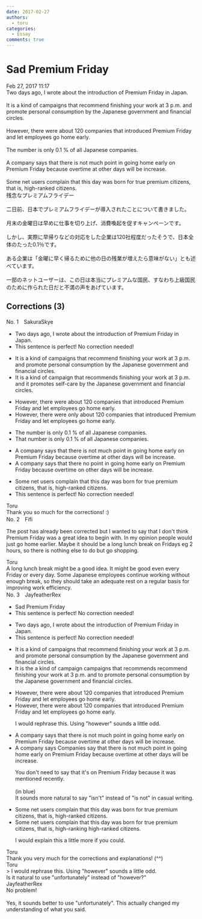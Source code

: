 ```yaml
---
date: 2017-02-27
authors:
  - toru
categories:
  - Essay
comments: true
---
```


# Sad Premium Friday
<div class="date">Feb 27, 2017 11:17</div>
<div id="post"><div id="body_show_ori">
Two days ago, I wrote about the introduction of Premium Friday in Japan.<br/><br/>It is a kind of campaigns that recommend finishing your work at 3 p.m. and promote personal consumption by the Japanese government and financial circles.<br/><br/>However, there were about 120 companies that introduced Premium Friday and let employees go home early.<br/><br/>The number is only 0.1 % of all Japanese companies.<br/><br/>A company says that there is not much point in going home early on Premium Friday because overtime at other days will be increase.<br/><br/>Some net users complain that this day was born for true premium citizens, that is, high-ranked citizens.
</div></div>

<!-- more -->

<div id="post_ja"><div id="body_show_mo">
残念なプレミアムフライデー<br/><br/>二日前、日本でプレミアムフライデーが導入されたことについて書きました。<br/><br/>月末の金曜日は早めに仕事を切り上げ、消費喚起を促すキャンペーンです。<br/><br/>しかし、実際に早帰りなどの対応をした企業は120社程度だったそうで、日本全体のたった0.1％です。<br/><br/>ある企業は「金曜に早く帰るために他の日の残業が増えたら意味がない」とも述べています。<br/><br/>一部のネットユーザーは、この日は本当にプレミアムな国民、すなわち上級国民のために作られた日だと不満の声をあげています。
</div></div>

## Corrections (3)
<div id="block"><div class="first_name"> No. 1　<span class="just_name">SakuraSkye</span></div><div id="block2">
<ul class="correction_field">
<li class="incorrect">Two days ago, I wrote about the introduction of Premium Friday in Japan.</li>
<li class="corrected perfect">This sentence is perfect! No correction needed!</li>
</ul>
<ul class="correction_field">
<li class="incorrect">It is a kind of campaigns that recommend finishing your work at 3 p.m. and promote personal consumption by the Japanese government and financial circles.</li>
<li class="corrected correct">
It is a kind of campaign that recommends finishing your work at 3 p.m. and it promotes self-care by the Japanese government and financial circles.
</li>
</ul>
<ul class="correction_field">
<li class="incorrect">However, there were about 120 companies that introduced Premium Friday and let employees go home early.</li>
<li class="corrected correct">
However, there were only about 120 companies that introduced Premium Friday and let employees go home early.
</li>
</ul>
<ul class="correction_field">
<li class="incorrect">The number is only 0.1 % of all Japanese companies.</li>
<li class="corrected correct">
That number is only 0.1 % of all Japanese companies.
</li>
</ul>
<ul class="correction_field">
<li class="incorrect">A company says that there is not much point in going home early on Premium Friday because overtime at other days will be increase.</li>
<li class="corrected correct">
A company says that there no point in going home early on Premium Friday because overtime on other days will be increase.
</li>
</ul>
<ul class="correction_field">
<li class="incorrect">Some net users complain that this day was born for true premium citizens, that is, high-ranked citizens.</li>
<li class="corrected perfect">This sentence is perfect! No correction needed!</li>
</ul>
</div><div class="name"><span class="just_name">Toru</span><br>
Thank you so much for the corrections! :)
</div>
</div>
<div id="block"><div class="first_name"> No. 2　<span class="just_name">Fifi</span></div><div id="block2">
<p class="comment_small">
 The post has already been corrected but I wanted to say that I don't think Premium Friday was a great idea to begin with.  In my opinion people would just go home earlier.  Maybe it should be a long lunch break on Fridays eg 2 hours, so there is nothing else to do but go shopping.
</p>

</div><div class="name"><span class="just_name">Toru</span><br>
A long lunch break might be a good idea. It might be good even every Friday or every day. Some Japanese employees continue working without enough break, so they should take an adequate rest on a regular basis for improving work efficiency.
</div>
</div>
<div id="block"><div class="first_name"> No. 3　<span class="just_name">JayfeatherRex</span></div><div id="block2">
<ul class="correction_field">
<li class="incorrect">Sad Premium Friday</li>
<li class="corrected perfect">This sentence is perfect! No correction needed!</li>
</ul>
<ul class="correction_field">
<li class="incorrect">Two days ago, I wrote about the introduction of Premium Friday in Japan.</li>
<li class="corrected perfect">This sentence is perfect! No correction needed!</li>
</ul>
<ul class="correction_field">
<li class="incorrect">It is a kind of campaigns that recommend finishing your work at 3 p.m. and promote personal consumption by the Japanese government and financial circles.</li>
<li class="corrected correct">
It is <span class="f_red">the </span><span class="sline">a</span> kind of <span class="f_red">campaign </span><span class="sline">campaigns</span> that <span class="f_red">recommends </span><span class="sline">recommend</span> finishing your work at 3 p.m. <span class="sline">and</span> <span class="f_red">to </span>promote personal consumption by the Japanese government<span class="f_blue"> </span>and financial circles.
</li>
</ul>
<ul class="correction_field">
<li class="incorrect">However, there were about 120 companies that introduced Premium Friday and let employees go home early.</li>
<li class="corrected correct">
However, there were about 120 companies that introduced Premium Friday and let employees go home early.
<p class="correction_comment">I would rephrase this.  Using "however" sounds a little odd.</p>
</li>
</ul>
<ul class="correction_field">
<li class="incorrect">A company says that there is not much point in going home early on Premium Friday because overtime at other days will be increase.</li>
<li class="corrected correct">
<span class="sline">A</span> <span class="sline">company</span> <span class="sline">says</span> <span class="f_red">Companies say </span>that there <span class="f_blue">is not</span> much point in going home early <span class="sline">on Premium Friday</span> because overtime at other days will be increase.
<p class="correction_comment">You don't need to say that it's on Premium Friday because it was mentioned recently.<br/><br/>(in blue)<br/>It sounds more natural to say "isn't" instead of "is not" in casual writing.</p>
</li>
</ul>
<ul class="correction_field">
<li class="incorrect">Some net users complain that this day was born for true premium citizens, that is, high-ranked citizens.</li>
<li class="corrected correct">
Some net users complain that this day was born for true premium citizens, that is, <span class="f_red">high-ranking </span><span class="sline">high-ranked</span> citizens.
<p class="correction_comment">I would explain this a little more if you could.</p>
</li>
</ul>
</div><div class="name"><span class="just_name">Toru</span><br>
Thank you very much for the corrections and explanations! (^^)
</div>
<div class="name"><span class="just_name">Toru</span><br>
&gt; I would rephrase this. Using "however" sounds a little odd.<br/>Is it natural to use "unfortunately" instead of "however?"
</div>
<div class="name"><span class="just_name">JayfeatherRex</span><br>
No problem!<br/><br/>Yes, it sounds better to use "unfortunately".  This actually changed my understanding of what you said.
</div>
</div>
